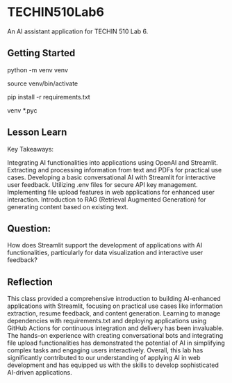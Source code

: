# TECHIN510Lab6

An AI assistant application for TECHIN 510 Lab 6.

## Getting Started

python -m venv venv

source venv/bin/activate

pip install -r requirements.txt

venv
*.pyc

## Lesson Learn
Key Takeaways:

Integrating AI functionalities into applications using OpenAI and Streamlit.
Extracting and processing information from text and PDFs for practical use cases.
Developing a basic conversational AI with Streamlit for interactive user feedback.
Utilizing .env files for secure API key management.
Implementing file upload features in web applications for enhanced user interaction.
Introduction to RAG (Retrieval Augmented Generation) for generating content based on existing text.
## Question: 
How does Streamlit support the development of applications with AI functionalities, particularly for data visualization and interactive user feedback?
## Reflection
This class provided a comprehensive introduction to building AI-enhanced applications with Streamlit, focusing on practical use cases like information extraction, resume feedback, and content generation. Learning to manage dependencies with requirements.txt and deploying applications using GitHub Actions for continuous integration and delivery has been invaluable. The hands-on experience with creating conversational bots and integrating file upload functionalities has demonstrated the potential of AI in simplifying complex tasks and engaging users interactively. Overall, this lab has significantly contributed to our understanding of applying AI in web development and has equipped us with the skills to develop sophisticated AI-driven applications.







